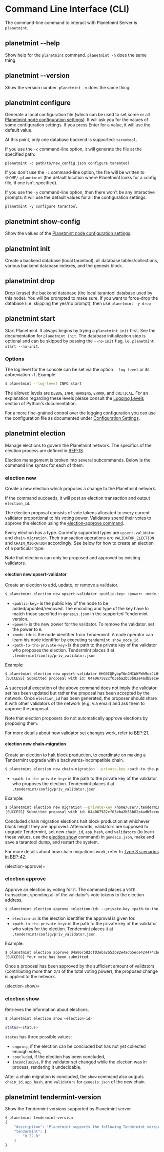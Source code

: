 <!---
Copyright © 2020 Interplanetary Database Association e.V.,
Planetmint and IPDB software contributors.
SPDX-License-Identifier: (Apache-2.0 AND CC-BY-4.0)
Code is Apache-2.0 and docs are CC-BY-4.0
--->

# Command Line Interface (CLI)

The command-line command to interact with Planetmint Server is `planetmint`.


## planetmint \-\-help

Show help for the `planetmint` command. `planetmint -h` does the same thing.


## planetmint \-\-version

Show the version number. `planetmint -v` does the same thing.


## planetmint configure

Generate a local configuration file (which can be used to set some or all [Planetmint node configuration settings](../../node-setup/configuration)). It will ask you for the values of some configuration settings.
If you press Enter for a value, it will use the default value.

At this point, only one database backend is supported: `tarantool`.

If you use the `-c` command-line option, it will generate the file at the specified path:
```text
planetmint -c path/to/new_config.json configure tarantool
```

If you don't use the `-c` command-line option, the file will be written to `$HOME/.planetmint` (the default location where Planetmint looks for a config file, if one isn't specified).

If you use the `-y` command-line option, then there won't be any interactive prompts: it will use the default values for all the configuration settings.
```text
planetmint -y configure tarantool
```


## planetmint show-config

Show the values of the [Planetmint node configuration settings](../../node-setup/configuration).


## planetmint init

Create a backend database (local tarantool), all database tables/collections,
various backend database indexes, and the genesis block.


## planetmint drop

Drop (erase) the backend database (the local tarantool database used by this node).
You will be prompted to make sure.
If you want to force-drop the database (i.e. skipping the yes/no prompt), then use `planetmint -y drop`


## planetmint start

Start Planetmint. It always begins by trying a `planetmint init` first. See the documentation for `planetmint init`.
The database initialization step is optional and can be skipped by passing the `--no-init` flag, i.e. `planetmint start --no-init`.

### Options

The log level for the console can be set via the option `--log-level` or its
abbreviation `-l`. Example:

```bash
$ planetmint --log-level INFO start
```

The allowed levels are `DEBUG`, `INFO`, `WARNING`, `ERROR`, and `CRITICAL`.
For an explanation regarding these levels please consult the
[Logging Levels](https://docs.python.org/3.9/library/logging.html#levels)
section of Python's documentation.

For a more fine-grained control over the logging configuration you can use the
configuration file as documented under
[Configuration Settings](../../node-setup/configuration).


## planetmint election

Manage elections to govern the Planetmint network. The specifics of the election process are defined in [BEP-18](https://github.com/planetmint/BEPs/tree/master/18).

Election management is broken into several subcommands. Below is the command line syntax for each of them.

### election new

Create a new election which proposes a change to the Planetmint network.

If the command succeeds, it will post an election transaction and output `election_id`.

The election proposal consists of vote tokens allocated to every current validator proportional to his voting power. Validators spend their votes to approve the election using the [election-approve command](election-approve).

Every election has a type. Currently supported types are `upsert-validator` and `chain-migration`. Their transaction operations are `VALIDATOR_ELECTION` and `CHAIN_MIGRATION` accordingly. See below for how to create an election of a particular type.

Note that elections can only be proposed and approved by existing validators.

#### election new upsert-validator

Create an election to add, update, or remove a validator.


```bash
$ planetmint election new upsert-validator <public-key> <power> <node-id> --private-key <path-to-the-private-key>
```

- `<public-key>` is the public key of the node to be added/updated/removed. The encoding and type of the key have to match those specified in `genesis.json` in the supported Tendermint version.
- `<power>` is the new power for the validator. To remove the validator, set the power to `0`.
- `<node-id>` is the node identifier from Tendermint. A node operator can learn his node identifier by executing `tendermint show_node_id`.
- `<path-to-the-private-key>` is the path to the private key of the validator who proposes the election. Tendermint places it at  `.tendermint/config/priv_validator.json`.

Example:

```bash
$ planetmint election new upsert-validator HHG0IQRybpT6nJMIWWFWhMczCLHt6xcm7eP52GnGuPY= 1 fb7140f03a4ffad899fabbbf655b97e0321add66 --private-key /home/user/.tendermint/config/priv_validator.json
[SUCCESS] Submitted proposal with id: 04a067582cf03eba2b53b82e4adb5ece424474cbd4f7183780855a93ac5e3caa
```

A successful execution of the above command does not imply the validator set has been updated but rather the proposal has been accepted by the network.
Once `election_id` has been generated, the proposer should share it with other validators of the network (e.g. via email) and ask them to approve the proposal.

Note that election proposers do not automatically approve elections by proposing them.

For more details about how validator set changes work, refer to [BEP-21](https://github.com/planetmint/BEPs/tree/master/21).

#### election new chain-migration

Create an election to halt block production, to coordinate on making a Tendermint upgrade with a backwards-incompatible chain.


```bash
$ planetmint election new chain-migration --private-key <path-to-the-private-key>
```

- `<path-to-the-private-key>` is the path to the private key of the validator who proposes the election. Tendermint places it at  `.tendermint/config/priv_validator.json`.


Example:

```bash
$ planetmint election new migration --private-key /home/user/.tendermint/config/priv_validator.json
[SUCCESS] Submitted proposal with id: 04a067582cf03eba2b53b82e4adb5ece424474cbd4f7183780855a93ac5e3caa
```

Concluded chain migration elections halt block production at whichever block height they are approved.
Afterwards, validators are supposed to upgrade Tendermint, set new `chain_id`, `app_hash`, and `validators` (to learn these values, use the [election show](#election-show) command) in `genesis.json`, make and save a tarantool dump, and restart the system.


For more details about how chain migrations work, refer to [Type 3 scenarios in BEP-42](https://github.com/planetmint/BEPs/tree/master/42).

(election-approve)=
### election approve

Approve an election by voting for it. The command places a `VOTE` transaction, spending all of the validator's vote tokens to the election address.


 ```bash
$ planetmint election approve <election-id> --private-key <path-to-the-private-key>
```

- `election-id` is the election identifier the approval is given for.
- `<path-to-the-private-key>` is the path to the private key of the validator who votes for the election. Tendermint places it at  `.tendermint/config/priv_validator.json`.

Example:
 ```bash
$ planetmint election approve 04a067582cf03eba2b53b82e4adb5ece424474cbd4f7183780855a93ac5e3caa --private-key /home/user/.tendermint/config/priv_validator.json
[SUCCESS] Your vote has been submitted
```

Once a proposal has been approved by the sufficient amount of validators (contributing more than `2/3` of the total voting power), the proposed change is applied to the network.

(election-show)=
### election show

Retrieves the information about elections.


```bash
$ planetmint election show <election-id>

status=<status>
```

`status` has three possible values:

- `ongoing`, if the election can be concluded but has not yet collected enough votes,
- `concluded`, if the election has been concluded,
- `inconclusive`, if the validator set changed while the election was in process, rendering it undecidable.

After a chain migration is concluded, the `show` command also outputs `chain_id`, `app_hash`, and `validators` for `genesis.json` of the new chain.

## planetmint tendermint-version

Show the Tendermint versions supported by Planetmint server.
```bash
$ planetmint tendermint-version
{
    "description": "Planetmint supports the following Tendermint version(s)",
    "tendermint": [
        "0.22.8"
    ]
}
```
